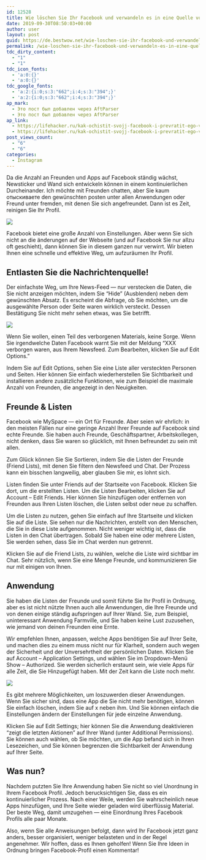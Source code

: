 ```yaml
---
id: 12528
title: Wie löschen Sie Ihr Facebook und verwandeln es in eine Quelle von nützlichen Informationen
date: 2019-09-30T08:50:03+00:00
author: user
layout: post
guid: https://de.bestwow.net/wie-loschen-sie-ihr-facebook-und-verwandeln-es-in-eine-quelle-von-nutzlichen-informationen/
permalink: /wie-loschen-sie-ihr-facebook-und-verwandeln-es-in-eine-quelle-von-nutzlichen-informationen/
tdc_dirty_content:
  - "1"
  - "1"
tdc_icon_fonts:
  - 'a:0:{}'
  - 'a:0:{}'
tdc_google_fonts:
  - 'a:2:{i:0;s:3:"662";i:4;s:3:"394";}'
  - 'a:2:{i:0;s:3:"662";i:4;s:3:"394";}'
ap_mark:
  - Это пост был добавлен через AftParser
  - Это пост был добавлен через AftParser
ap_link:
  - https://lifehacker.ru/kak-ochistit-svojj-facebook-i-prevratit-ego-v-istochnik-poleznojj-informacii/
  - https://lifehacker.ru/kak-ochistit-svojj-facebook-i-prevratit-ego-v-istochnik-poleznojj-informacii/
post_views_count:
  - "6"
  - "6"
categories:
  - Instagram
---
```

Da die Anzahl an Freunden und Apps auf Facebook ständig wächst, Newsticker und Wand sich entwickeln können in einem kontinuierlichen Durcheinander. Ich möchte mit Freunden chatten, aber Sie kaum отыскиваете den gewünschten posten unter allen Anwendungen oder Freund unter fremden, mit denen Sie sich angefreundet. Dann ist es Zeit, reinigen Sie Ihr Profil.

![](https://de.bestwow.net/wp-content/uploads/2019/09/kak-ochistit-svoy-facebook-i-prevratit-ego-v-istochnik-poleznoy-informacii-1.jpg) 

Facebook bietet eine große Anzahl von Einstellungen. Aber wenn Sie sich nicht an die änderungen auf der Webseite (und auf Facebook Sie nur allzu oft geschieht), dann können Sie in diesem ganzen nur verwirrt. Wir bieten Ihnen eine schnelle und effektive Weg, um aufzuräumen Ihr Profil.

## Entlasten Sie die Nachrichtenquelle!

Der einfachste Weg, um Ihre News-Feed — nur verstecken die Daten, die Sie nicht anzeigen möchten, indem Sie &#8220;Hide&#8221; (Ausblenden) neben dem gewünschten Absatz. Es erscheint die Abfrage, ob Sie möchten, um die ausgewählte Person oder Seite waren wirklich versteckt. Dessen Bestätigung Sie nicht mehr sehen etwas, was Sie betrifft.

![](https://de.bestwow.net/wp-content/uploads/2019/09/kak-ochistit-svoy-facebook-i-prevratit-ego-v-istochnik-poleznoy-informacii-2.jpg) 

Wenn Sie wollen, einen Teil des verborgenen Materials, keine Sorge. Wenn Sie irgendwelche Daten Facebook warnt Sie mit der Meldung “XXX verborgen waren, aus Ihrem Newsfeed. Zum Bearbeiten, klicken Sie auf Edit Options.&#8221;

Indem Sie auf Edit Options, sehen Sie eine Liste aller versteckten Personen und Seiten. Hier können Sie einfach wiederherstellen Sie Sichtbarkeit und installieren andere zusätzliche Funktionen, wie zum Beispiel die maximale Anzahl von Freunden, die angezeigt in den Neuigkeiten.

## Freunde & Listen

Facebook wie MySpace — ein Ort für Freunde. Aber seien wir ehrlich: in den meisten Fällen nur eine geringe Anzahl Ihrer Freunde auf Facebook sind echte Freunde. Sie haben auch Freunde, Geschäftspartner, Arbeitskollegen, nicht denken, dass Sie waren so glücklich, mit Ihnen befreundet zu sein mit allen.

Zum Glück können Sie Sie Sortieren, indem Sie die Listen der Freunde (Friend Lists), mit denen Sie filtern den Newsfeed und Chat. Der Prozess kann ein bisschen langweilig, aber glauben Sie mir, es lohnt sich.</p> 

Listen finden Sie unter Friends auf der Startseite von Facebook. Klicken Sie dort, um die erstellten Listen. Um die Listen Bearbeiten, klicken Sie auf Account – Edit Friends. Hier können Sie hinzufügen oder entfernen von Freunden aus Ihren Listen löschen, die Listen selbst oder neue zu schaffen.

Um die Listen zu nutzen, gehen Sie einfach auf Ihre Startseite und klicken Sie auf die Liste. Sie sehen nur die Nachrichten, erstellt von den Menschen, die Sie in diese Liste aufgenommen. Nicht weniger wichtig ist, dass die Listen in den Chat übertragen. Sobald Sie haben eine oder mehrere Listen, Sie werden sehen, dass Sie im Chat werden nun getrennt.

Klicken Sie auf die Friend Lists, zu wählen, welche die Liste wird sichtbar im Chat. Sehr nützlich, wenn Sie eine Menge Freunde, und kommunizieren Sie nur mit einigen von Ihnen.

## Anwendung

Sie haben die Listen der Freunde und somit führte Sie Ihr Profil in Ordnung, aber es ist nicht nützte Ihnen auch alle Anwendungen, die Ihre Freunde und von denen einige ständig aufspringen auf Ihrer Wand. Sie, zum Beispiel, uninteressant Anwendung Farmville, und Sie haben keine Lust zuzusehen, wie jemand von deinen Freunden eine Ernte.

Wir empfehlen Ihnen, anpassen, welche Apps benötigen Sie auf Ihrer Seite, und machen dies zu einem muss nicht nur für Klarheit, sondern auch wegen der Sicherheit und der Unversehrtheit der persönlichen Daten. Klicken Sie auf Account – Application Settings, und wählen Sie im Dropdown-Menü Show – Authorized. Sie werden sicherlich erstaunt sein, wie viele Apps für alle Zeit, die Sie Hinzugefügt haben. Mit der Zeit kann die Liste noch mehr.

![](https://de.bestwow.net/wp-content/uploads/2019/09/kak-ochistit-svoy-facebook-i-prevratit-ego-v-istochnik-poleznoy-informacii-4.jpg) 

Es gibt mehrere Möglichkeiten, um loszuwerden dieser Anwendungen. Wenn Sie sicher sind, dass eine App die Sie nicht mehr benötigen, können Sie einfach löschen, indem Sie auf x neben ihm. Und Sie können einfach die Einstellungen ändern der Einstellungen für jede einzelne Anwendung.

Klicken Sie auf Edit Settings; hier können Sie die Anwendung deaktivieren &#8220;zeigt die letzten Aktionen&#8221; auf Ihrer Wand (unter Additional Permissions). Sie können auch wählen, ob Sie möchten, um die App befand sich in Ihren Lesezeichen, und Sie können begrenzen die Sichtbarkeit der Anwendung auf Ihrer Seite.

## Was nun?

Nachdem putzten Sie Ihre Anwendung haben Sie nicht so viel Unordnung in Ihrem Facebook Profil. Jedoch berucksichtigen Sie, dass es ein kontinuierlicher Prozess. Nach einer Weile, werden Sie wahrscheinlich neue Apps hinzufügen, und Ihre Seite wieder geladen wird überflüssig Material. Der beste Weg, damit umzugehen — eine Einordnung Ihres Facebook Profils alle paar Monate.

Also, wenn Sie alle Anweisungen befolgt, dann wird Ihr Facebook jetzt ganz anders, besser organisiert, weniger belasteten und in der Regel angenehmer. Wir hoffen, dass es Ihnen geholfen! Wenn Sie Ihre Ideen in Ordnung bringen Facebook-Profil einen Kommentar!